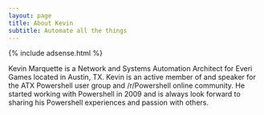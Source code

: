 ```yaml
---
layout: page
title: About Kevin
subtitle: Automate all the things
---
```


{% include adsense.html %}

Kevin Marquette is a Network and Systems Automation Architect for Everi Games located in Austin, TX. Kevin is an active member of and speaker for the ATX Powershell user group and /r/Powershell online community. He started working with Powershell in 2009 and is always look forward to sharing his Powershell experiences and passion with others.


